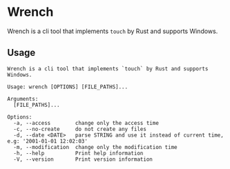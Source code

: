 # Wrench

Wrench is a cli tool that implements `touch` by Rust and supports Windows.

## Usage

```shell
Wrench is a cli tool that implements `touch` by Rust and supports Windows.

Usage: wrench [OPTIONS] [FILE_PATHS]...

Arguments:
  [FILE_PATHS]...

Options:
  -a, --access        change only the access time
  -c, --no-create     do not create any files
  -d, --date <DATE>   parse STRING and use it instead of current time, e.g: '2001-01-01 12:02:03'
  -m, --modification  change only the modification time
  -h, --help          Print help information
  -V, --version       Print version information
```
